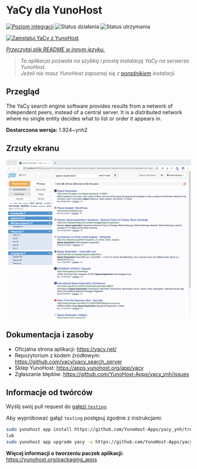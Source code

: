 <!--
To README zostało automatycznie wygenerowane przez <https://github.com/YunoHost/apps/tree/master/tools/readme_generator>
Nie powinno być ono edytowane ręcznie.
-->

# YaCy dla YunoHost

[![Poziom integracji](https://apps.yunohost.org/badge/integration/yacy)](https://ci-apps.yunohost.org/ci/apps/yacy/)
![Status działania](https://apps.yunohost.org/badge/state/yacy)
![Status utrzymania](https://apps.yunohost.org/badge/maintained/yacy)

[![Zainstaluj YaCy z YunoHost](https://install-app.yunohost.org/install-with-yunohost.svg)](https://install-app.yunohost.org/?app=yacy)

*[Przeczytaj plik README w innym języku.](./ALL_README.md)*

> *Ta aplikacja pozwala na szybką i prostą instalację YaCy na serwerze YunoHost.*  
> *Jeżeli nie masz YunoHost zapoznaj się z [poradnikiem](https://yunohost.org/install) instalacji.*

## Przegląd

The YaCy search engine software provides results from a network of independent peers, instead of a central server.
It is a distributed network where no single entity decides what to list or order it appears in.


**Dostarczona wersja:** 1.924~ynh2

## Zrzuty ekranu

![Zrzut ekranu z YaCy](./doc/screenshots/screenshot01.png)

## Dokumentacja i zasoby

- Oficjalna strona aplikacji: <https://yacy.net/>
- Repozytorium z kodem źródłowym: <https://github.com/yacy/yacy_search_server>
- Sklep YunoHost: <https://apps.yunohost.org/app/yacy>
- Zgłaszanie błędów: <https://github.com/YunoHost-Apps/yacy_ynh/issues>

## Informacje od twórców

Wyślij swój pull request do [gałęzi `testing`](https://github.com/YunoHost-Apps/yacy_ynh/tree/testing).

Aby wypróbować gałąź `testing` postępuj zgodnie z instrukcjami:

```bash
sudo yunohost app install https://github.com/YunoHost-Apps/yacy_ynh/tree/testing --debug
lub
sudo yunohost app upgrade yacy -u https://github.com/YunoHost-Apps/yacy_ynh/tree/testing --debug
```

**Więcej informacji o tworzeniu paczek aplikacji:** <https://yunohost.org/packaging_apps>
